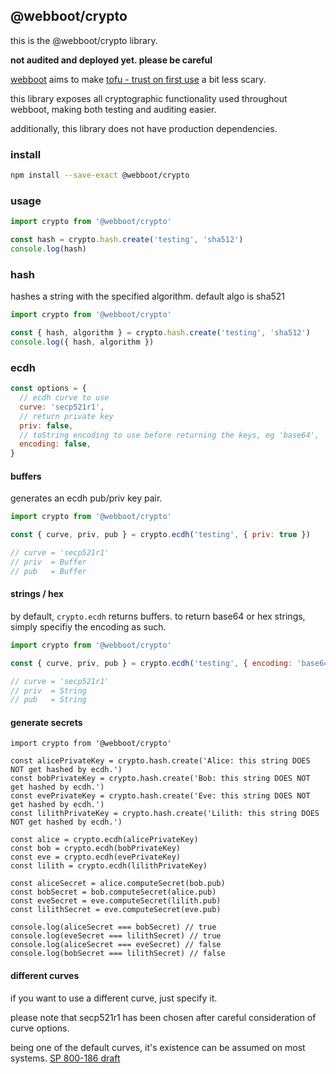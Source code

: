 <div>

## @webboot/crypto

this is the @webboot/crypto library.

**not audited and deployed yet. please be careful**

[webboot](https://webboot.github.io) aims to make
[tofu - trust on first use](https://en.wikipedia.org/wiki/Trust_on_first_use)
a bit less scary.

this library exposes all cryptographic functionality used throughout webboot,
making both testing and auditing easier.

additionally, this library does not have production dependencies.

### <a name="install"></a>install
```bash
npm install --save-exact @webboot/crypto
```

### <a name="usage"></a>usage

```javascript
import crypto from '@webboot/crypto'

const hash = crypto.hash.create('testing', 'sha512')
console.log(hash)
```

### <a name="usage-hash"></a>hash

hashes a string with the specified algorithm. default algo is sha521

```javascript
import crypto from '@webboot/crypto'

const { hash, algorithm } = crypto.hash.create('testing', 'sha512')
console.log({ hash, algorithm })
```

### <a name="usage-ecdh"></a>ecdh

```javascript
const options = {
  // ecdh curve to use
  curve: 'secp521r1',
  // return private key
  priv: false,
  // toString encoding to use before returning the keys, eg 'base64', 'hex'
  encoding: false,
}
```

#### <a name="usage-ecdh-buffers"></a>buffers

generates an ecdh pub/priv key pair.

```javascript
import crypto from '@webboot/crypto'

const { curve, priv, pub } = crypto.ecdh('testing', { priv: true })

// curve = 'secp521r1'
// priv  = Buffer
// pub   = Buffer
```

#### <a name="usage-ecdh-strings"></a>strings / hex

by default, `crypto.ecdh` returns buffers.
to return base64 or hex strings, simply specifiy the encoding as such.

```javascript
import crypto from '@webboot/crypto'

const { curve, priv, pub } = crypto.ecdh('testing', { encoding: 'base64', priv: true })

// curve = 'secp521r1'
// priv  = String
// pub   = String
```

#### <a name="usage-ecdh-secret"></a>generate secrets

```
import crypto from '@webboot/crypto'

const alicePrivateKey = crypto.hash.create('Alice: this string DOES NOT get hashed by ecdh.')
const bobPrivateKey = crypto.hash.create('Bob: this string DOES NOT get hashed by ecdh.')
const evePrivateKey = crypto.hash.create('Eve: this string DOES NOT get hashed by ecdh.')
const lilithPrivateKey = crypto.hash.create('Lilith: this string DOES NOT get hashed by ecdh.')

const alice = crypto.ecdh(alicePrivateKey)
const bob = crypto.ecdh(bobPrivateKey)
const eve = crypto.ecdh(evePrivateKey)
const lilith = crypto.ecdh(lilithPrivateKey)

const aliceSecret = alice.computeSecret(bob.pub)
const bobSecret = bob.computeSecret(alice.pub)
const eveSecret = eve.computeSecret(lilith.pub)
const lilithSecret = eve.computeSecret(eve.pub)

console.log(aliceSecret === bobSecret) // true
console.log(eveSecret === lilithSecret) // true
console.log(aliceSecret === eveSecret) // false
console.log(bobSecret === lilithSecret) // false
```

#### <a name="usage-ecdh-curves"></a>different curves

if you want to use a different curve, just specify it.

please note that secp521r1 has been chosen after careful consideration of curve options.

being one of the default curves, it's existence can be assumed on most systems.
[SP 800-186 draft](https://nvlpubs.nist.gov/nistpubs/SpecialPublications/NIST.SP.800-186-draft.pdf)

</div>
